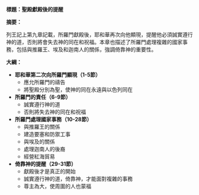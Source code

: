 **標題：聖殿獻殿後的提醒**

**摘要：**

列王記上第九章記載，所羅門獻殿後，耶和華再次向他顯現，提醒他必須誠實遵行神的道，否則將會失去神的同在和祝福。本章也描述了所羅門處理複雜的國家事務，包括與推羅王、埃及和迦南人的關係，強調倚靠神的重要性。

**大綱：**

* **耶和華第二次向所羅門顯現（1-5節）**
    * 應允所羅門的禱告
    * 將聖殿分別為聖，使神的同在永遠與以色列同在
* **所羅門的責任（6-9節）**
    * 誠實遵行神的道
    * 否則將失去神的同在和祝福
* **所羅門處理國家事務（10-28節）**
    * 與推羅王的關係
    * 建造要塞和防禦工事
    * 與埃及的關係
    * 處理迦南人的後裔
    * 經營紅海貿易
* **倚靠神的提醒（29-31節）**
    * 獻殿後才是真正的開始
    * 誠實遵行神的道，倚靠神，才能面對複雜的事務
    * 尊主為大，使周圍的人也蒙福